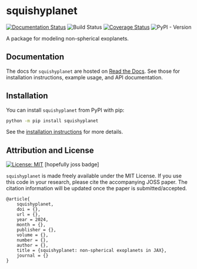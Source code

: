 # squishyplanet


[![Documentation Status](https://readthedocs.org/projects/squishyplanet/badge/?version=latest)](https://squishyplanet.readthedocs.io/en/latest/?badge=latest)
![Build Status](https://github.com/ben-cassese/squishyplanet/actions/workflows/tests.yml/badge.svg)
[![Coverage Status](https://coveralls.io/repos/github/ben-cassese/squishyplanet/badge.svg?branch=main&service=github)](https://coveralls.io/github/ben-cassese/squishyplanet?branch=main)
![PyPI - Version](https://img.shields.io/pypi/v/squishyplanet)

A package for modeling non-spherical exoplanets.

## Documentation

The docs for ``squishyplanet`` are hosted on [Read the Docs](https://squishyplanet.readthedocs.io/en/latest/). See those for installation instructions, example usage, and API documentation.

## Installation

You can install ``squishyplanet`` from PyPI with pip:

```bash
python -m pip install squishyplanet
```

See the [installation instructions](https://squishyplanet.readthedocs.io/en/latest/installation.html) for more details.

## Attribution and License

 [![License: MIT](https://img.shields.io/badge/License-MIT-blue.svg)](https://opensource.org/licenses/MIT)
[hopefully joss badge]

``squishyplanet`` is made freely available under the MIT License. If you use this code in your research, please cite the accompanying JOSS paper. The citation information will be updated once the paper is submitted/accepted.

```
@article{
    squishyplanet,
    doi = {},
    url = {},
    year = 2024,
    month = {},
    publisher = {},
    volume = {},
    number = {},
    author = {},
    title = {squishyplanet: non-spherical exoplanets in JAX},
    journal = {}
}
```